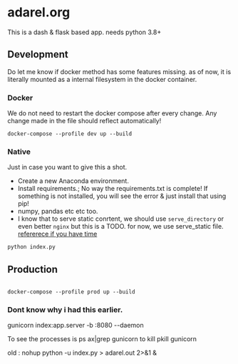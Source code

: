 
# adarel.org
This is a dash & flask based app. 
needs python 3.8+

## Development
Do let me know if docker method has some features missing. as of now, it is literally mounted as a internal filesystem in the docker container.
### Docker

We do not need to restart the docker compose after every change. Any change made in the file should reflect automatically! 
```
docker-compose --profile dev up --build     
```

### Native
Just in case you want to give this a shot.

- Create a new Anaconda environment. 
- Install requirements.; No way the requirements.txt is complete! If something is not installed, you will see the error & just install that using pip! 
- numpy, pandas etc etc too.
- I know that to serve static conrtent, we should use `serve_directory` or even better `nginx` but this is a TODO. for now, we use serve_static file. [refererece if you have time](https://stackoverflow.com/a/20648053/3262852)

```python 
python index.py
```
## Production
```

docker-compose --profile prod up --build 
```

### Dont know why i had this earlier.
gunicorn index:app.server -b :8080 --daemon


To see the processes is ps ax|grep gunicorn
to kill pkill gunicorn

old : nohup python -u index.py > adarel.out 2>&1 &